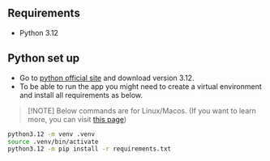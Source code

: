 
## Requirements
- Python 3.12

## Python set up
- Go to [python official site](https://www.python.org/downloads/) and download version 3.12.
- To be able to run the app you might need to create a virtual environment and install all requirements as below.

> [!NOTE] Below commands are for Linux/Macos. (If you want to learn more, you can visit [this page](https://docs.python.org/3/tutorial/venv.html))

```bash
python3.12 -m venv .venv
source .venv/bin/activate
python3.12 -m pip install -r requirements.txt
```
